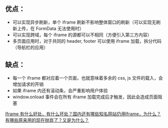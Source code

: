 ## 优点：
* 可以实现异步刷新，单个 iframe 刷新不影响整体窗口的刷新（可以实现无刷新上传，在 FormData 无法使用时）
* 可以实现跨域，每个 iframe 的源都可以不相同（方便引入第三方内容）
* 多页面应用时，对于共同的 header, footer 可以使用 iframe 加载，拆分代码（导航栏的应用）

## 缺点：
* 每一个 iframe 都对应着一个页面，也就意味着多余的 css, js 文件的载入，会增加请求的开销
* 如果 iframe 内还有滚动条，会严重影响用户体验
* window.onload 事件会在所有 iframe 加载完成后才触发，因此会造成页面阻塞

[Iframe 有什么好处，有什么坏处？国内还有哪些知名网站仍用Iframe，为什么？有哪些原来用的现在抛弃了？又是为什么？](https://www.zhihu.com/question/20653055)